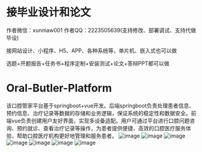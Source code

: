 # 接毕业设计和论文
作者微信：xunmaw001  作者QQ：2223505639(支持修改、部署调试、支持代做毕设)

接网站设计、小程序、H5、APP、各种系统等，单片机、嵌入式也可以做

选题+开题报告+任务书+程序定制+安装测试+论文+答辩PPT都可以做
# Oral-Butler-Platform
该口腔管家平台基于springboot+vue开发。后端springboot负责处理患者信息、预约信息、治疗记录等数据的存储和业务逻辑，保证系统的稳定性和数据安全。前端vue负责创建用户友好界面，实现多设备适配。用户可通过平台进行口腔问题咨询、预约就诊、查看治疗记录等操作，为患者提供便捷、高效的口腔医疗服务体验，帮助口腔医疗机构更好地管理和服务患者。
![image](https://github.com/user-attachments/assets/6b6eecc3-25a2-4a00-a984-cec1e82625aa)
![image](https://github.com/user-attachments/assets/d692e485-f697-48dd-a9eb-4f297e790d6c)
![image](https://github.com/user-attachments/assets/a6450fa7-198e-4198-8427-af88f7ed1852)
![image](https://github.com/user-attachments/assets/c29584a8-f098-4a66-8452-238cefc4e1f4)
![image](https://github.com/user-attachments/assets/18b34f2f-be1c-4bf8-b0e8-8b0953d7bee0)
![image](https://github.com/user-attachments/assets/738af29e-6248-4f9e-bc55-fbd22c176062)
![image](https://github.com/user-attachments/assets/ecf5f42b-7315-4cbe-b265-80f8d1b3ff4d)
